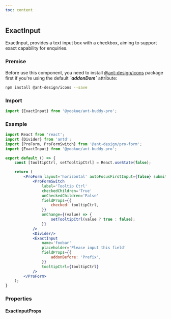```yaml
---
toc: content
---
```


## ExactInput

ExactInput, provides a text input box with a checkbox, aiming to support exact capability for enquiries.

### Premise

<Alert type='info'>
  Before use this component, you need to install <a href='https://github.com/ant-design/ant-design-icons' target='_blank'>@ant-design/icons</a> package first if you're using the default <b><i>`addonDom`</i></b> attribute:
</Alert>

```bash
npm install @ant-design/icons --save
```

### Import

```jsx | pure
import {ExactInput} from '@yookue/ant-buddy-pro';
```

### Example

```jsx
import React from 'react';
import {Divider} from 'antd';
import {ProForm, ProFormSwitch} from '@ant-design/pro-form';
import {ExactInput} from '@yookue/ant-buddy-pro';

export default () => {
    const [tooltipCtrl, setTooltipCtrl] = React.useState(false);

    return (
        <ProForm layout='horizontal' autoFocusFirstInput={false} submitter={false}>
            <ProFormSwitch
                label='Tooltip Ctrl'
                checkedChildren='True'
                unCheckedChildren='False'
                fieldProps={{
                    checked: tooltipCtrl,
                }}
                onChange={(value) => {
                    setTooltipCtrl(value ? true : false);
                }}
            />
            <Divider/>
            <ExactInput
                name='foobar'
                placeholder='Please input this field'
                fieldProps={{
                    addonBefore: 'Prefix',
                }}
                tooltipCtrl={tooltipCtrl}
            />
        </ProForm>
    );
}
```

### Properties

#### ExactInputProps

<API src="@/form/ExactInput/index.tsx" hideTitle></API>
